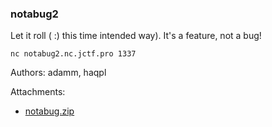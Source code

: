 ### notabug2
Let it roll ( :) this time intended way). It's a feature, not a bug!

```
nc notabug2.nc.jctf.pro 1337
```

Authors: adamm, haqpl


Attachments:
* [notabug.zip](./public/notabug.zip)